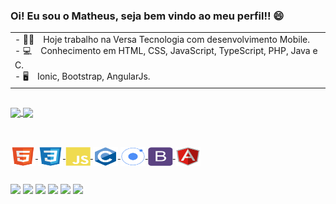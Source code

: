 ### Oi! Eu sou o Matheus, seja bem vindo ao meu perfil!! 😄

<table>
  <tr>
    <td> 
      - 👨‍💻&emsp;Hoje trabalho na Versa Tecnologia com desenvolvimento Mobile.<br>
      <!--- 💡&emsp; Desenvolvedor Web Front-end e Mobile.<br>-->
      - 💻&emsp;Conhecimento em HTML, CSS, JavaScript, TypeScript, PHP, Java e C.<br>
      - 🖥️&emsp;Ionic, Bootstrap, AngularJs.<br>
    </td>
  </tr>
</table>

  ##

<div>
  <a href="https://github.com/MatheusEVSouza">
  <img align="center" src="https://github-readme-stats.vercel.app/api?username=MatheusEVSouza&show_icons=true&theme=radical&include_all_commits=true&count_private=true"/>
  <img align="center" src="https://github-readme-stats.vercel.app/api/top-langs/?username=MatheusEVSouza&layout=compact&langs_count=7&theme=radical"/>
</div>

  ##
  
<div style="display: inline_block"><br>
    <img align="center" alt="tioTheus-HTML" height="30" width="40" src="https://raw.githubusercontent.com/devicons/devicon/master/icons/html5/html5-original.svg">
    <img align="center" alt="tioTheus-CSS" height="30" width="40" src="https://raw.githubusercontent.com/devicons/devicon/master/icons/css3/css3-original.svg">
    <img align="center" alt="tioTheus-Js" height="30" width="40" src="https://raw.githubusercontent.com/devicons/devicon/master/icons/javascript/javascript-plain.svg">
    <img align="center" alt="tioTheus-C" height="30" width="40" src="https://raw.githubusercontent.com/devicons/devicon/master/icons/c/c-original.svg">
    <img align="center" alt="tioTheus-Ionic" height="30" width="40" src="https://raw.githubusercontent.com/devicons/devicon/master/icons/ionic/ionic-original.svg">
    <img align="center" alt="tioTheus-Bootstrap" height="30" width="40" src="https://raw.githubusercontent.com/devicons/devicon/master/icons/bootstrap/bootstrap-plain.svg">
    <img align="center" alt="tioTheus-AngularJs" height="30" width="40" src="https://raw.githubusercontent.com/devicons/devicon/master/icons/angularjs/angularjs-original.svg">
</div>
  
  ##
  
<div> 
  <a href="https://www.youtube.com/thewsgameplay" target="_blank"><img src="https://img.shields.io/badge/YouTube-FF0000?style=for-the-badge&logo=youtube&logoColor=white" target="_blank"></a>
  <a href="https://www.instagram.com/mattheus_2001/" target="_blank"><img src="https://img.shields.io/badge/-Instagram-%23E4405F?style=for-the-badge&logo=instagram&logoColor=white" target="_blank"></a>
 	<a href="https://www.twitch.tv/tiotheusgod" target="_blank"><img src="https://img.shields.io/badge/Twitch-9146FF?style=for-the-badge&logo=twitch&logoColor=white" target="_blank"></a>
 <a href="https://discord.gg/tp8CRTzR3Q" target="_blank"><img src="https://img.shields.io/badge/Discord-7289DA?style=for-the-badge&logo=discord&logoColor=white" target="_blank"></a> 
  <a href="https://www.linkedin.com/in/matheus-eduardo-vieira-de-souza-983588206/" target="_blank"><img src="https://img.shields.io/badge/-LinkedIn-%230077B5?style=for-the-badge&logo=linkedin&logoColor=white" target="_blank"></a>
  <a href="https://steamcommunity.com/id/tiotheusgod" target="_blank"><img src="https://img.shields.io/badge/Steam-000000?style=for-the-badge&logo=steam&logoColor=white" target="_blank"></a>

</div>
